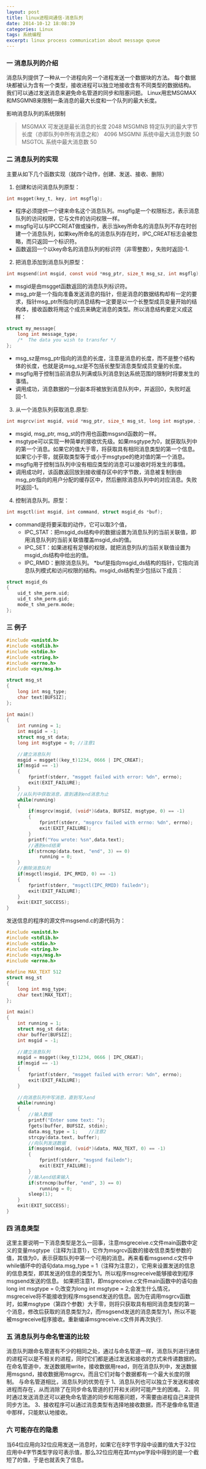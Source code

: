 ```yaml
---
layout: post
title: linux进程间通信-消息队列
date: 2014-10-12 18:08:39
categories: Linux
tags: 系统编程
excerpt: linux process communication about message queue
---
```


### 一 消息队列的介绍

消息队列提供了一种从一个进程向另一个进程发送一个数据块的方法。
每个数据块都被认为含有一个类型，接收进程可以独立地接收含有不同类型的数据结构。
我们可以通过发送消息来避免命名管道的同步和阻塞问题。
Linux用宏MSGMAX和MSGMNB来限制一条消息的最大长度和一个队列的最大长度。

影响消息队列的系统限制
>MSGMAX   可发送是最长消息的长度                             2048
>MSGMNB   特定队列的最大字节长度（亦即队列中所有消息之和）   4096
>MSGMNI   系统中最大消息列数                                 50
>MSGTOL   系统中最大消息数                                   50

### 二 消息队列的实现

主要从如下几个函数实现（就四个动作，创建、发送、接收、删除）

1. 创建和访问消息队列原型：

```c
int msgget(key_t, key, int msgflg);
```

* 程序必须提供一个键来命名这个消息队列。msgflg是一个权限标志，表示消息队列的访问权限，它与文件的访问权限一样。
* msgflg可以与IPCCREAT做或操作，表示当key所命名的消息队列不存在时创建一个消息队列，如果key所命名的消息队列存在时，IPC_CREAT标志会被忽略，而只返回一个标识符。
* 函数返回一个以key命名的消息队列的标识符（非零整数），失败时返回-1.
 
2. 把消息添加到消息队列原型：

```c
int msgsend(int msgid, const void *msg_ptr, size_t msg_sz, int msgflg);
```

* msgid是由msgget函数返回的消息队列标识符。
* msg_ptr是一个指向准备发送消息的指针，但是消息的数据结构却有一定的要求，指针msg_ptr所指向的消息结构一定要是以一个长整型成员变量开始的结构体，接收函数将用这个成员来确定消息的类型。所以消息结构要定义成这样：

```c
struct my_message{
    long int message_type;
    /*  The data you wish to transfer */
};
```
* msg_sz是msg_ptr指向的消息的长度，注意是消息的长度，而不是整个结构体的长度，也就是说msg_sz是不包括长整型消息类型成员变量的长度。
* msgflg用于控制当前消息队列满或队列消息到达系统范围的限制时将要发生的事情。
* 调用成功，消息数据的一分副本将被放到消息队列中，并返回0，失败时返回-1.

3. 从一个消息队列获取消息.原型:

```c
int msgrcv(int msgid, void *msg_ptr, size_t msg_st, long int msgtype, int msgflg);
```
* msgid, msg_ptr, msg_st的作用也函数msgsnd函数的一样。
* msgtype可以实现一种简单的接收优先级。如果msgtype为0，就获取队列中的第一个消息。如果它的值大于零，将获取具有相同消息类型的第一个信息。如果它小于零，就获取类型等于或小于msgtype的绝对值的第一个消息。
* msgflg用于控制当队列中没有相应类型的消息可以接收时将发生的事情。
* 调用成功时，该函数返回放到接收缓存区中的字节数，消息被复制到由msg_ptr指向的用户分配的缓存区中，然后删除消息队列中的对应消息。失败时返回-1。

4. 控制消息队列。原型：

```c
int msgctl(int msgid, int command, struct msgid_ds *buf);
```
* command是将要采取的动作，它可以取3个值，
  * IPC_STAT：把msgid_ds结构中的数据设置为消息队列的当前关联值，即用消息队列的当前关联值覆盖msgid_ds的值。
  * IPC_SET：如果进程有足够的权限，就把消息列队的当前关联值设置为msgid_ds结构中给出的值。
  * IPC_RMID：删除消息队列。
*buf是指向msgid_ds结构的指针，它指向消息队列模式和访问权限的结构。msgid_ds结构至少包括以下成员：

```c
struct msgid_ds
{
    uid_t shm_perm.uid;
    uid_t shm_perm.gid;
    mode_t shm_perm.mode;
};
```

### 三 例子

```c
#include <unistd.h>  
#include <stdlib.h>  
#include <stdio.h>  
#include <string.h>  
#include <errno.h>  
#include <sys/msg.h>  
      
struct msg_st  
{  
    long int msg_type;  
    char text[BUFSIZ];  
};  
      
int main()  
{  
    int running = 1;  
    int msgid = -1;  
    struct msg_st data;  
    long int msgtype = 0; //注意1  
      
    //建立消息队列  
    msgid = msgget((key_t)1234, 0666 | IPC_CREAT);  
    if(msgid == -1)  
    {  
        fprintf(stderr, "msgget failed with error: %dn", errno);  
        exit(EXIT_FAILURE);  
    }  
    //从队列中获取消息，直到遇到end消息为止  
    while(running)  
    {  
        if(msgrcv(msgid, (void*)&data, BUFSIZ, msgtype, 0) == -1)  
        {  
            fprintf(stderr, "msgrcv failed with errno: %dn", errno);  
            exit(EXIT_FAILURE);  
        }  
        printf("You wrote: %sn",data.text);  
        //遇到end结束  
        if(strncmp(data.text, "end", 3) == 0)  
            running = 0;  
    }  
    //删除消息队列  
    if(msgctl(msgid, IPC_RMID, 0) == -1)  
    {  
        fprintf(stderr, "msgctl(IPC_RMID) failedn");  
        exit(EXIT_FAILURE);  
    }  
    exit(EXIT_SUCCESS);  
}
```

发送信息的程序的源文件msgsend.c的源代码为：

```c
#include <unistd.h>  
#include <stdlib.h>  
#include <stdio.h>  
#include <string.h>  
#include <sys/msg.h>  
#include <errno.h>  
      
#define MAX_TEXT 512  
struct msg_st  
{  
    long int msg_type;  
    char text[MAX_TEXT];  
};  
      
int main()  
{  
    int running = 1;  
    struct msg_st data;  
    char buffer[BUFSIZ];  
    int msgid = -1;  
      
    //建立消息队列  
    msgid = msgget((key_t)1234, 0666 | IPC_CREAT);  
    if(msgid == -1)  
    {  
        fprintf(stderr, "msgget failed with error: %dn", errno);  
        exit(EXIT_FAILURE);  
    }  
      
    //向消息队列中写消息，直到写入end  
    while(running)  
    {  
        //输入数据  
        printf("Enter some text: ");  
        fgets(buffer, BUFSIZ, stdin);  
        data.msg_type = 1;    //注意2  
        strcpy(data.text, buffer);  
        //向队列发送数据  
        if(msgsnd(msgid, (void*)&data, MAX_TEXT, 0) == -1)  
        {  
            fprintf(stderr, "msgsnd failedn");  
            exit(EXIT_FAILURE);  
        }  
        //输入end结束输入  
        if(strncmp(buffer, "end", 3) == 0)  
            running = 0;  
        sleep(1);  
    }  
    exit(EXIT_SUCCESS);  
}

```

### 四 消息类型

这里主要说明一下消息类型是怎么一回事，注意msgreceive.c文件main函数中定义的变量msgtype（注释为注意1），它作为msgrcv函数的接收信息类型参数的值，其值为0，表示获取队列中第一个可用的消息。再来看看msgsend.c文件中while循环中的语句data.msg_type = 1（注释为注意2），它用来设置发送的信息的信息类型，即其发送的信息的类型为1。所以程序msgreceive能够接收到程序msgsend发送的信息。
如果把注意1，即msgreceive.c文件main函数中的语句由long int msgtype = 0;改变为long int msgtype = 2;会发生什么情况，msgreceive将不能接收到程序msgsend发送的信息。因为在调用msgrcv函数时，如果msgtype（第四个参数）大于零，则将只获取具有相同消息类型的第一个消息，修改后获取的消息类型为2，而msgsend发送的消息类型为1，所以不能被msgreceive程序接收。重新编译msgreceive.c文件并再次执行.

### 五 消息队列与命名管道的比较

消息队列跟命名管道有不少的相同之处，通过与命名管道一样，消息队列进行通信的进程可以是不相关的进程，同时它们都是通过发送和接收的方式来传递数据的。在命名管道中，发送数据用write，接收数据用read，则在消息队列中，发送数据用msgsnd，接收数据用msgrcv。而且它们对每个数据都有一个最大长度的限制。
 与命名管道相比，消息队列的优势在于
1、消息队列也可以独立于发送和接收进程而存在，从而消除了在同步命名管道的打开和关闭时可能产生的困难。
2、同时通过发送消息还可以避免命名管道的同步和阻塞问题，不需要由进程自己来提供同步方法。
3、接收程序可以通过消息类型有选择地接收数据，而不是像命名管道中那样，只能默认地接收。

### 六 可能存在的隐患
当64位应用向32位应用发送一消息时，如果它在8字节字段中设置的值大于32位应用中4字节类型字段可表示值，那么32位应用在其mtype字段中得到的是一个截短了的值，于是也就丢失了信息。    











